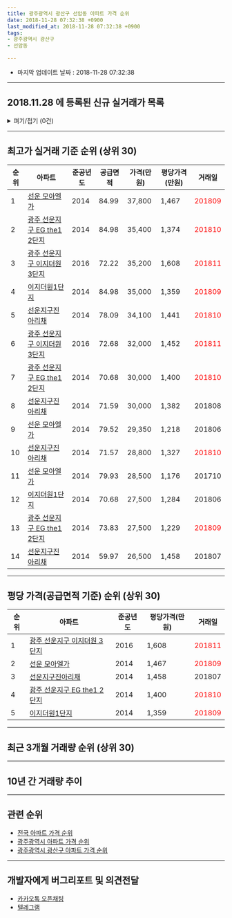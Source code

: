 ```yaml
---
title: 광주광역시 광산구 선암동 아파트 가격 순위
date: 2018-11-28 07:32:38 +0900
last_modified_at: 2018-11-28 07:32:38 +0900
tags:
- 광주광역시 광산구
- 선암동

---
```


* 마지막 업데이트 날짜 : 2018-11-28 07:32:38

---

## 2018.11.28 에 등록된 신규 실거래가 목록

<details>
<summary>펴기/접기 (0건)</summary>
<div markdown="1">

|아파트|준공년도|공급면적|가격(만원)|평당가격(만원)|거래일|
|---|---|---|---|---|---|
|없음||||||


</div>
</details>

---

## 최고가 실거래 기준 순위 (상위 30)


|순위|아파트|준공년도|공급면적|가격(만원)|평당가격(만원)|거래일|
|---|---|---|---|---|---|---|
|1|[선운 모아엘가](https://search.naver.com/search.naver?query=%EA%B4%91%EC%A3%BC%EA%B4%91%EC%97%AD%EC%8B%9C+%EA%B4%91%EC%82%B0%EA%B5%AC+%EC%84%A0%EC%95%94%EB%8F%99+%EC%84%A0%EC%9A%B4+%EB%AA%A8%EC%95%84%EC%97%98%EA%B0%80)|2014|84.99|37,800|1,467|<span style="color:red">201809</span>|
|2|[광주 선운지구 EG the1 2단지](https://search.naver.com/search.naver?query=%EA%B4%91%EC%A3%BC%EA%B4%91%EC%97%AD%EC%8B%9C+%EA%B4%91%EC%82%B0%EA%B5%AC+%EC%84%A0%EC%95%94%EB%8F%99+%EA%B4%91%EC%A3%BC+%EC%84%A0%EC%9A%B4%EC%A7%80%EA%B5%AC+EG+the1+2%EB%8B%A8%EC%A7%80)|2014|84.98|35,400|1,374|<span style="color:red">201810</span>|
|3|[광주 선운지구 이지더원 3단지](https://search.naver.com/search.naver?query=%EA%B4%91%EC%A3%BC%EA%B4%91%EC%97%AD%EC%8B%9C+%EA%B4%91%EC%82%B0%EA%B5%AC+%EC%84%A0%EC%95%94%EB%8F%99+%EA%B4%91%EC%A3%BC+%EC%84%A0%EC%9A%B4%EC%A7%80%EA%B5%AC+%EC%9D%B4%EC%A7%80%EB%8D%94%EC%9B%90+3%EB%8B%A8%EC%A7%80)|2016|72.22|35,200|1,608|<span style="color:red">201811</span>|
|4|[이지더원1단지](https://search.naver.com/search.naver?query=%EA%B4%91%EC%A3%BC%EA%B4%91%EC%97%AD%EC%8B%9C+%EA%B4%91%EC%82%B0%EA%B5%AC+%EC%84%A0%EC%95%94%EB%8F%99+%EC%9D%B4%EC%A7%80%EB%8D%94%EC%9B%901%EB%8B%A8%EC%A7%80)|2014|84.98|35,000|1,359|<span style="color:red">201809</span>|
|5|[선운지구진아리채](https://search.naver.com/search.naver?query=%EA%B4%91%EC%A3%BC%EA%B4%91%EC%97%AD%EC%8B%9C+%EA%B4%91%EC%82%B0%EA%B5%AC+%EC%84%A0%EC%95%94%EB%8F%99+%EC%84%A0%EC%9A%B4%EC%A7%80%EA%B5%AC%EC%A7%84%EC%95%84%EB%A6%AC%EC%B1%84)|2014|78.09|34,100|1,441|<span style="color:red">201810</span>|
|6|[광주 선운지구 이지더원 3단지](https://search.naver.com/search.naver?query=%EA%B4%91%EC%A3%BC%EA%B4%91%EC%97%AD%EC%8B%9C+%EA%B4%91%EC%82%B0%EA%B5%AC+%EC%84%A0%EC%95%94%EB%8F%99+%EA%B4%91%EC%A3%BC+%EC%84%A0%EC%9A%B4%EC%A7%80%EA%B5%AC+%EC%9D%B4%EC%A7%80%EB%8D%94%EC%9B%90+3%EB%8B%A8%EC%A7%80)|2016|72.68|32,000|1,452|<span style="color:red">201811</span>|
|7|[광주 선운지구 EG the1 2단지](https://search.naver.com/search.naver?query=%EA%B4%91%EC%A3%BC%EA%B4%91%EC%97%AD%EC%8B%9C+%EA%B4%91%EC%82%B0%EA%B5%AC+%EC%84%A0%EC%95%94%EB%8F%99+%EA%B4%91%EC%A3%BC+%EC%84%A0%EC%9A%B4%EC%A7%80%EA%B5%AC+EG+the1+2%EB%8B%A8%EC%A7%80)|2014|70.68|30,000|1,400|<span style="color:red">201810</span>|
|8|[선운지구진아리채](https://search.naver.com/search.naver?query=%EA%B4%91%EC%A3%BC%EA%B4%91%EC%97%AD%EC%8B%9C+%EA%B4%91%EC%82%B0%EA%B5%AC+%EC%84%A0%EC%95%94%EB%8F%99+%EC%84%A0%EC%9A%B4%EC%A7%80%EA%B5%AC%EC%A7%84%EC%95%84%EB%A6%AC%EC%B1%84)|2014|71.59|30,000|1,382|201808|
|9|[선운 모아엘가](https://search.naver.com/search.naver?query=%EA%B4%91%EC%A3%BC%EA%B4%91%EC%97%AD%EC%8B%9C+%EA%B4%91%EC%82%B0%EA%B5%AC+%EC%84%A0%EC%95%94%EB%8F%99+%EC%84%A0%EC%9A%B4+%EB%AA%A8%EC%95%84%EC%97%98%EA%B0%80)|2014|79.52|29,350|1,218|201806|
|10|[선운지구진아리채](https://search.naver.com/search.naver?query=%EA%B4%91%EC%A3%BC%EA%B4%91%EC%97%AD%EC%8B%9C+%EA%B4%91%EC%82%B0%EA%B5%AC+%EC%84%A0%EC%95%94%EB%8F%99+%EC%84%A0%EC%9A%B4%EC%A7%80%EA%B5%AC%EC%A7%84%EC%95%84%EB%A6%AC%EC%B1%84)|2014|71.57|28,800|1,327|<span style="color:red">201810</span>|
|11|[선운 모아엘가](https://search.naver.com/search.naver?query=%EA%B4%91%EC%A3%BC%EA%B4%91%EC%97%AD%EC%8B%9C+%EA%B4%91%EC%82%B0%EA%B5%AC+%EC%84%A0%EC%95%94%EB%8F%99+%EC%84%A0%EC%9A%B4+%EB%AA%A8%EC%95%84%EC%97%98%EA%B0%80)|2014|79.93|28,500|1,176|201710|
|12|[이지더원1단지](https://search.naver.com/search.naver?query=%EA%B4%91%EC%A3%BC%EA%B4%91%EC%97%AD%EC%8B%9C+%EA%B4%91%EC%82%B0%EA%B5%AC+%EC%84%A0%EC%95%94%EB%8F%99+%EC%9D%B4%EC%A7%80%EB%8D%94%EC%9B%901%EB%8B%A8%EC%A7%80)|2014|70.68|27,500|1,284|201806|
|13|[광주 선운지구 EG the1 2단지](https://search.naver.com/search.naver?query=%EA%B4%91%EC%A3%BC%EA%B4%91%EC%97%AD%EC%8B%9C+%EA%B4%91%EC%82%B0%EA%B5%AC+%EC%84%A0%EC%95%94%EB%8F%99+%EA%B4%91%EC%A3%BC+%EC%84%A0%EC%9A%B4%EC%A7%80%EA%B5%AC+EG+the1+2%EB%8B%A8%EC%A7%80)|2014|73.83|27,500|1,229|<span style="color:red">201809</span>|
|14|[선운지구진아리채](https://search.naver.com/search.naver?query=%EA%B4%91%EC%A3%BC%EA%B4%91%EC%97%AD%EC%8B%9C+%EA%B4%91%EC%82%B0%EA%B5%AC+%EC%84%A0%EC%95%94%EB%8F%99+%EC%84%A0%EC%9A%B4%EC%A7%80%EA%B5%AC%EC%A7%84%EC%95%84%EB%A6%AC%EC%B1%84)|2014|59.97|26,500|1,458|201807|


---

## 평당 가격(공급면적 기준) 순위 (상위 30)


|순위|아파트|준공년도|평당가격(만원)|거래일|
|---|---|---|---|---|
|1|[광주 선운지구 이지더원 3단지](https://search.naver.com/search.naver?query=%EA%B4%91%EC%A3%BC%EA%B4%91%EC%97%AD%EC%8B%9C+%EA%B4%91%EC%82%B0%EA%B5%AC+%EC%84%A0%EC%95%94%EB%8F%99+%EA%B4%91%EC%A3%BC+%EC%84%A0%EC%9A%B4%EC%A7%80%EA%B5%AC+%EC%9D%B4%EC%A7%80%EB%8D%94%EC%9B%90+3%EB%8B%A8%EC%A7%80)|2016|1,608|<span style="color:red">201811</span>|
|2|[선운 모아엘가](https://search.naver.com/search.naver?query=%EA%B4%91%EC%A3%BC%EA%B4%91%EC%97%AD%EC%8B%9C+%EA%B4%91%EC%82%B0%EA%B5%AC+%EC%84%A0%EC%95%94%EB%8F%99+%EC%84%A0%EC%9A%B4+%EB%AA%A8%EC%95%84%EC%97%98%EA%B0%80)|2014|1,467|<span style="color:red">201809</span>|
|3|[선운지구진아리채](https://search.naver.com/search.naver?query=%EA%B4%91%EC%A3%BC%EA%B4%91%EC%97%AD%EC%8B%9C+%EA%B4%91%EC%82%B0%EA%B5%AC+%EC%84%A0%EC%95%94%EB%8F%99+%EC%84%A0%EC%9A%B4%EC%A7%80%EA%B5%AC%EC%A7%84%EC%95%84%EB%A6%AC%EC%B1%84)|2014|1,458|201807|
|4|[광주 선운지구 EG the1 2단지](https://search.naver.com/search.naver?query=%EA%B4%91%EC%A3%BC%EA%B4%91%EC%97%AD%EC%8B%9C+%EA%B4%91%EC%82%B0%EA%B5%AC+%EC%84%A0%EC%95%94%EB%8F%99+%EA%B4%91%EC%A3%BC+%EC%84%A0%EC%9A%B4%EC%A7%80%EA%B5%AC+EG+the1+2%EB%8B%A8%EC%A7%80)|2014|1,400|<span style="color:red">201810</span>|
|5|[이지더원1단지](https://search.naver.com/search.naver?query=%EA%B4%91%EC%A3%BC%EA%B4%91%EC%97%AD%EC%8B%9C+%EA%B4%91%EC%82%B0%EA%B5%AC+%EC%84%A0%EC%95%94%EB%8F%99+%EC%9D%B4%EC%A7%80%EB%8D%94%EC%9B%901%EB%8B%A8%EC%A7%80)|2014|1,359|<span style="color:red">201809</span>|


---

## 최근 3개월 거래량 순위 (상위 30)


<div style="width:100%;">
    <canvas id="deal_count_ranking" height="250"></canvas>
</div>


<script>
new Chart(document.getElementById("deal_count_ranking"), {
    type: 'horizontalBar',
    data: {
        labels: ['광주 선운지구 이지더원 3단지', '선운지구진아리채', '광주 선운지구 EG the1 2단지', '이지더원1단지', '선운 모아엘가'],
        datasets: [{
            label: '실거래 수',
            data: [15, 10, 9, 7, 5],
            borderColor: "rgba(255, 0, 128, 1)",
            backgroundColor: "rgba(255, 0, 128, 0.5)",
            fill: false,
        }]
    },
    options: {
        responsive: true,
        title: {
            display: true,
            text: '최근 3개월 거래량 순위'
        },
        tooltips: {
            mode: 'index',
            intersect: false,
            callbacks: {
                title: function(tooltipItems, data) {
                    return "실거래 수:";
                },
                label: function(tooltipItem, data) {
                    return data.labels[tooltipItem.index] + ": " + tooltipItem.xLabel;
                }
            }
        },
        hover: {
            mode: 'nearest',
            intersect: true
        },
        scales: {
            xAxes: [{
                display: true,
                scaleLabel: {
                    display: true,
                    labelString: '실거래 수'
                },
                ticks: {
                    suggestedMin: 0,
                }
            }],
            yAxes: [{
                display: true,
                ticks: {
                    autoSkip: false,
                    callback: function(value, index, values) {
                        if (value.length > 15)
                            return value.substr(0, 13) + "...";
                        else
                            return value;
                    }
                },
                scaleLabel: {
                    display: false,
                }
            }]
        }
    }
});

</script>


---

## 10년 간 거래량 추이


<div style="width:100%;">
    <canvas id="deal_progress" height="250"></canvas>
</div>

<script>
new Chart(document.getElementById("deal_progress"), {
    type: 'line',
    data: {
        labels: ['200811','200812','200901','200902','200903','200904','200905','200906','200907','200908','200909','200910','200911','200912','201001','201002','201003','201004','201005','201006','201007','201008','201009','201010','201011','201012','201101','201102','201103','201104','201105','201106','201107','201108','201109','201110','201111','201112','201201','201202','201203','201204','201205','201206','201207','201208','201209','201210','201211','201212','201301','201302','201303','201304','201305','201306','201307','201308','201309','201310','201311','201312','201401','201402','201403','201404','201405','201406','201407','201408','201409','201410','201411','201412','201501','201502','201503','201504','201505','201506','201507','201508','201509','201510','201511','201512','201601','201602','201603','201604','201605','201606','201607','201608','201609','201610','201611','201612','201701','201702','201703','201704','201705','201706','201707','201708','201709','201710','201711','201712','201801','201802','201803','201804','201805','201806','201807','201808','201809','201810','201811'],
        datasets: [{
            label: '실거래 수',
            pointRadius: 1,
            data: [0, 0, 0, 0, 0, 0, 0, 0, 0, 0, 0, 0, 0, 0, 0, 0, 0, 0, 0, 0, 0, 0, 0, 0, 0, 0, 0, 0, 0, 0, 0, 0, 0, 0, 0, 0, 0, 0, 0, 0, 0, 0, 0, 0, 0, 0, 0, 0, 0, 0, 0, 0, 0, 0, 0, 0, 0, 0, 0, 0, 0, 0, 0, 0, 0, 0, 0, 0, 0, 1, 5, 4, 4, 4, 8, 3, 5, 3, 3, 5, 2, 5, 1, 1, 0, 0, 2, 3, 3, 3, 1, 3, 4, 20, 18, 17, 21, 12, 6, 7, 9, 13, 16, 13, 15, 11, 13, 12, 17, 16, 12, 21, 33, 21, 19, 27, 20, 24, 29, 12, 5],
            borderColor: "rgba(255, 201, 14, 1)",
            backgroundColor: "rgba(255, 201, 14, 0.5)",
            fill: true,
        }]
    },
    options: {
        responsive: true,
        title: {
            display: true,
            text: '10년간 거래량 추이'
        },
        tooltips: {
            mode: 'index',
            intersect: false,
        },
        hover: {
            mode: 'nearest',
            intersect: true
        },
        scales: {
            xAxes: [{
                display: true,
                scaleLabel: {
                    display: true,
                    labelString: '년/월'
                }
            }],
            yAxes: [{
                display: true,
                ticks: {
                    suggestedMin: 0,
                },
                scaleLabel: {
                    display: true,
                    labelString: '실거래 수'
                }
            }]
        }
    }
});

</script>


---

## 관련 순위

- [전국 아파트 가격 순위](https://inasie.github.io/apt-ranking/전국)
- [광주광역시 아파트 가격 순위](https://inasie.github.io/apt-ranking/광주광역시)
- [광주광역시 광산구 아파트 가격 순위](https://inasie.github.io/apt-ranking/광주광역시-광산구)


---

## 개발자에게 버그리포트 및 의견전달

- [카카오톡 오픈채팅](https://open.kakao.com/o/gLJUAP4)
- [텔레그램](https://t.me/inasie)

